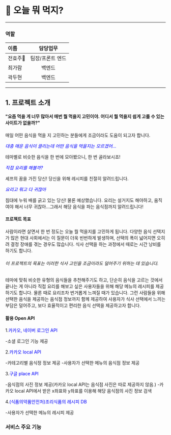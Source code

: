 # 🥘 오늘 뭐 먹지? 

***
### 역할

| 이름   | 담당업무      | 
|:--------|:----------:|
| 전효주👑 | 팀장/프론트 엔드 | 
| 최가람 | 백엔드       | 
| 곽두현 | 백엔드       | 

***
## 1. 프로젝트 소개
#### "요즘 먹을 게 너무 많아서 매번 뭘 먹을지 고민이야. 어디서 뭘 먹을지 쉽게 고를 수 있는 사이트가 없을까?"


매일 어떤 음식을 먹을 지 고민하는 분들에게 조금이라도 도움이 되고자 합니다.


<span style="color: blue;">*대충 매운 음식이 끌리는데 어떤 음식을 먹을지는 모르겠어...*</span>

테마별로 비슷한 음식을 한 번에 모아봤으니, 한 번 골라보시죠!


<span style="color: blue;">*직접 요리를 해볼까?*</span>

셰프의 꿈을 가진 당신! 당신을 위해 레시피를 친절히 알려드립니다.


<span style="color: blue;">*요리고 뭐고 다 귀찮아*</span>

침대에 누워 배를 긁고 있는 당신! 물론 예상했습니다. 요리는 설거지도 해야하고, 움직여야 해서 너무 귀찮아...그래서 해당 음식을 파는 음식점까지 알려드립니다!


#### 프로젝트 목표
사람이라면 살면서 한 번 정도는 오늘 뭘 먹을지를 고민하게 됩니다. 다양한 음식 선택지가 많은 현대 사회에서는 이 질문이 더욱 빈번하게 발생하며, 선택의 폭이 넓어지면 오히려 결정 장애를 겪는 경우도 많습니다. 식사 선택을 하는 과정에서 때로는 시간 낭비를 하기도 합니다.
###### 이 프로젝트의 목표는 이러한 식사 고민을 조금이라도 덜어주기 위하는 데 있습니다.
테마에 맞춰 비슷한 유형의 음식들을 추천해주기도 하고, 단순히 음식을 고르는 것에서 끝나는 게 아니라 직접 요리를 해보고 싶은 사용자들을 위해 해당 메뉴의 레시피를 제공하기도 합니다.
물론 때로 요리조차 번거롭게 느껴질 때가 있습니다. 그런 사람들을 위해 선택한 음식을 제공하는 음식점 정보까지 함께 제공하여 사용자가 식사 선택에서 느끼는 부담은 덜어주고, 보다 효율적이고 편리한 음식 선택을 제공하고자 합니다.

#### 활용 Open API
1.<span style="color: blue;">카카오, 네이버 로그인 API</span>

 -소셜 로그인 기능 제공

2.<span style="color: blue;">카카오 local API</span>

 -카테고리별 음식정 정보 제공
 -사용자가 선택한 메뉴의 음식점 정보 제공

3.<span style="color: blue;">구글 place API</span>

 -음식점의 사진 정보 제공(카카오 local API는 음식점 사진은 따로 제공하지 않음.)
 -카카오 local API에서 받은 x좌표와 y좌표를 이용해 해당 음식점의 사진 정보 검색

4.<span style="color: blue;">(식품의약품안전처)조리식품의 레시피 DB</span>

 -사용자가 선택한 메뉴의 레시피 제공

### 서비스 주요 기능
